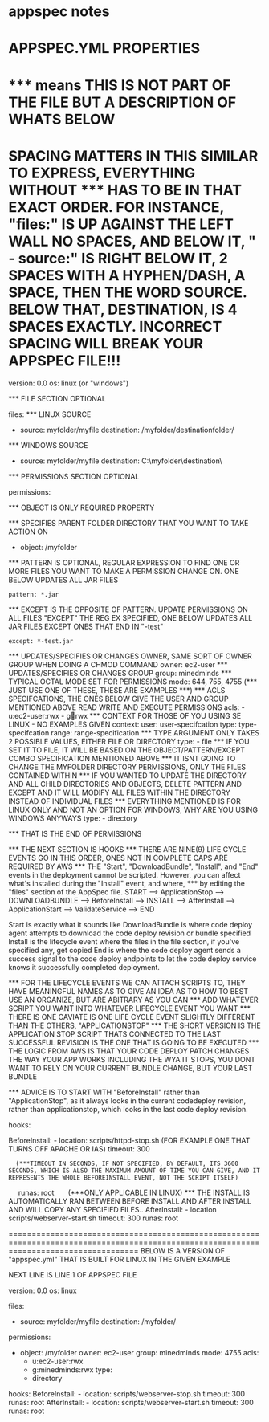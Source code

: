 # appspec notes

APPSPEC.YML PROPERTIES
==================================================================
*** means THIS IS NOT PART OF THE FILE BUT A DESCRIPTION OF WHATS BELOW
==================================================================
SPACING MATTERS IN THIS SIMILAR TO EXPRESS, EVERYTHING WITHOUT *** HAS TO BE IN THAT EXACT ORDER.  FOR INSTANCE, "files:" IS UP AGAINST THE LEFT WALL NO SPACES, AND BELOW IT, "  - source:" IS RIGHT BELOW IT, 2 SPACES WITH A HYPHEN/DASH, A SPACE, THEN THE WORD SOURCE.  BELOW THAT, DESTINATION, IS 4 SPACES EXACTLY.  INCORRECT SPACING WILL BREAK YOUR APPSPEC FILE!!!
==================================================================

version: 0.0
os: linux (or "windows")

*** FILE SECTION OPTIONAL


files:
*** LINUX SOURCE

  - source:  myfolder/myfile
    destination: /myfolder/destinationfolder/
    

*** WINDOWS SOURCE 
  - source: myfolder/myfile
    destination: C:\myfolder\destination\

*** PERMISSIONS SECTION OPTIONAL

permissions:


*** OBJECT IS ONLY REQUIRED PROPERTY


*** SPECIFIES PARENT FOLDER DIRECTORY THAT YOU WANT TO TAKE ACTION ON

  - object: /myfolder

*** PATTERN IS OPTIONAL, REGULAR EXPRESSION TO FIND ONE OR MORE FILES YOU WANT TO MAKE A PERMISSION CHANGE ON.  ONE BELOW UPDATES ALL JAR FILES

    pattern: *.jar

*** EXCEPT IS THE OPPOSITE OF PATTERN.  UPDATE PERMISSIONS ON ALL FILES "EXCEPT" THE REG EX SPECIFIED, ONE BELOW UPDATES ALL JAR FILES EXCEPT ONES THAT END IN "-test"

    except: *-test.jar
    
***  UPDATES/SPECIFIES OR CHANGES OWNER, SAME SORT OF OWNER GROUP WHEN DOING A CHMOD COMMAND
    owner: ec2-user
*** UPDATES/SPECIFIES OR CHANGES GROUP
    group: minedminds
*** TYPICAL OCTAL MODE SET FOR PERMISSIONS
    mode: 644, 755, 4755 (*** JUST USE ONE OF THESE, THESE ARE EXAMPLES ***)
*** ACLS SPECIFCATIONS, THE ONES BELOW GIVE THE USER AND GROUP MENTIONED ABOVE READ WRITE AND EXECUTE PERMISSIONS
    acls:
      - u:ec2-user:rwx
      - g:wheel:rwx
*** CONTEXT FOR THOSE OF YOU USING SE LINUX - NO EXAMPLES GIVEN
    context:
      user: user-specifcation
      type: type-specifcation
      range: range-specification
*** TYPE ARGUMENT ONLY TAKES 2 POSSIBLE VALUES, EITHER FILE OR DIRECTORY
    type: 
      - file
*** IF YOU SET IT TO FILE, IT WILL BE BASED ON THE OBJECT/PATTERN/EXCEPT COMBO SPECIFICATION MENTIONED ABOVE
*** IT ISNT GOING TO CHANGE THE MYFOLDER DIRECTORY PERMISSIONS, ONLY THE FILES CONTAINED WITHIN
*** IF YOU WANTED TO UPDATE THE DIRECTORY AND ALL CHILD DIRECTORIES AND OBJECTS, DELETE PATTERN AND EXCEPT AND IT WILL MODIFY ALL FILES WITHIN THE DIRECTORY INSTEAD OF INDIVIDUAL FILES
*** EVERYTHING MENTIONED IS FOR LINUX ONLY AND NOT AN OPTION FOR WINDOWS, WHY ARE YOU USING WINDOWS ANYWAYS
    type:
      - directory 

*** THAT IS THE END OF PERMISSIONS

*** THE NEXT SECTION IS HOOKS
*** THERE ARE NINE(9) LIFE CYCLE EVENTS GO IN THIS ORDER, ONES NOT IN COMPLETE CAPS ARE REQUIRED BY AWS
*** THE "Start", "DownloadBundle", "Install", and "End" events in the deployment cannot be scripted.  However, you can affect what's installed during the "Install" event, and where,
*** by editing the "files" section of the AppSpec file.
START --> ApplicationStop --> DOWNLOADBUNDLE --> BeforeInstall --> INSTALL --> AfterInstall --> ApplicationStart --> ValidateService --> END

Start is exactly what it sounds like
DownloadBundle is where code deploy agent attempts to download the code deploy revision or bundle specified
Install is the lifecycle event where the files in the file section, if you've specified any, get copied
End is where the code deploy agent sends a success signal to the code deploy endpoints to let the code deploy service knows it successfully completed deployment.

*** FOR THE LIFECYCLE EVENTS WE CAN ATTACH SCRIPTS TO, THEY HAVE MEANINGFUL NAMES AS TO GIVE AN IDEA AS TO HOW TO BEST USE AN ORGANIZE, BUT ARE ABITRARY AS YOU CAN
*** ADD WHATEVER SCRIPT YOU WANT INTO WHATEVER LIFECYCLE EVENT YOU WANT
*** THERE IS ONE CAVIATE IS ONE LIFE CYCLE EVENT SLIGHTLY DIFFERENT THAN THE OTHERS, "APPLICATIONSTOP"
*** THE SHORT VERSION IS THE APPLICATION STOP SCRIPT THATS CONNECTED TO THE LAST SUCCESSFUL REVISION IS THE ONE THAT IS GOING TO BE EXECUTED
*** THE LOGIC FROM AWS IS THAT YOUR CODE DEPLOY PATCH CHANGES THE WAY YOUR APP WORKS INCLUDING THE WYA IT STOPS, YOU DONT WANT TO RELY ON YOUR CURRENT BUNDLE CHANGE, BUT YOUR LAST BUNDLE

*** ADVICE IS TO START WITH "BeforeInstall" rather than "ApplicationStop", as it always looks in the current codedeploy revision, rather than applicationstop, which looks in the last code deploy revision.

hooks:

  BeforeInstall:
    - location: scripts/httpd-stop.sh (FOR EXAMPLE ONE THAT TURNS OFF APACHE OR IAS)
      timeout: 300  
      
      (***TIMEOUT IN SECONDS, IF NOT SPECIFIED, BY DEFAULT, ITS 3600 SECONDS, WHICH IS ALSO THE MAXIMUM AMOUNT OF TIME YOU CAN GIVE, AND IT REPRESENTS THE WHOLE BEFOREINSTALL EVENT, NOT THE SCRIPT ITSELF)
      runas: root 
      
      (***ONLY APPLICABLE IN LINUX)
*** THE INSTALL IS AUTOMATICALLY RAN BETWEEN BEFORE INSTALL AND AFTER INSTALL AND WILL COPY ANY SPECIFIED FILES..
  AfterInstall:
    - location scripts/webserver-start.sh
      timeout: 300
      runas: root

========================================================================================================================================
BELOW IS A VERSION OF "appspec.yml" THAT IS BUILT FOR LINUX IN THE GIVEN EXAMPLE

NEXT LINE IS LINE 1 OF APPSPEC FILE

version: 0.0
os: linux

files:
  - source: myfolder/myfile
    destination: /myfolder/

permissions:
  - object: /myfolder
    owner: ec2-user
    group: minedminds
    mode: 4755
    acls:
      - u:ec2-user:rwx
      - g:minedminds:rwx
    type:
      - directory

hooks:
  BeforeInstall:
    - location: scripts/webserver-stop.sh
      timeout: 300
      runas: root
  AfterInstall:
    - location: scripts/webserver-start.sh
      timeout: 300
      runas: root


